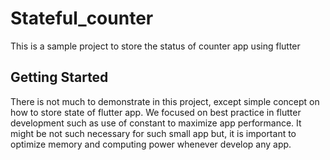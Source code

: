 # Stateful_counter

This is a sample project to store the status of counter app using flutter

## Getting Started

There is not much to demonstrate in this project, except simple concept on how to store state of flutter app.
We focused on best practice in flutter development such as use of constant to maximize app performance.
It might be not such necessary for such small app but, it is important to optimize memory and computing power whenever develop any app.
